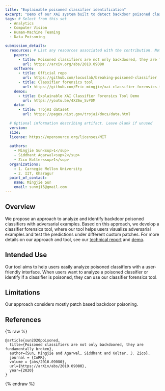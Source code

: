 ```yaml
---
title: "Explainable poisoned classifier identification"
excerpt: "Demo of our XAI system built to detect backdoor poisoned classifiers with an adversarial approach."
tags: # Select from this set
  - Analytics
  - Computer Vision
  - Human-Machine Teaming
  - Data Poisoning

submission_details:
  resources: # List any resources associated with the contribution. Not all sections are required
    papers:
      - title: Poisoned classifiers are not only backdoored, they are fundamentally broken
        url: https://arxiv.org/abs/2010.09080
    software:
      - title: Official repo
        url: https://github.com/locuslab/breaking-poisoned-classifier
      - title: Classifier forensics tool
        url: https://github.com/Eric-mingjie/xai-classifier-forensics-tool
    demos:
      - title: Explainable XAI Classifier Forensics Tool Demo
        url: https://youtu.be/4XZ6w_SvPDM
    data:
      - title: TrojAI dataset
        url: https://pages.nist.gov/trojai/docs/data.html
   
  # Optional information describing artifact. Leave blank if unused
  version: 
  size: 
  license: https://opensource.org/licenses/MIT
   
  authors:
    - Mingjie Sun<sup>1</sup>
    - Siddhant Agarwal<sup>2</sup>
    - Zico Kolter<sup>1</sup>
  organizations:
    - 1. Carnegie Mellon University
    - 2. IIT, Kharagur
  point_of_contact:
    name: Mingjie Sun
    email: sunmj15@gmail.com
---
```


## Overview
We propose an approach to analyze and identify backdoor poisoned classifiers with adversarial examples. Based on this approach, we develop a classifier forensics tool, where our tool helps users visualize adversarial examples and test the predictions under different custom patches. For more details on our approach and tool, see our [technical report](https://arxiv.org/abs/2010.09080) and [demo](https://github.com/Eric-mingjie/xai-classifier-forensics-tool).


## Intended Use
Our tool aims to help users easily analyze poisoned classifiers with a user-friendly interface. When users want to analyze a poisoned classifier or identify if a classifier is poisoned, they can use our classifier forensics tool. 


## Limitations
Our approach considers mostly patch based backdoor poisoning. 

## References
{% raw %}
```
@article{sun2020poisoned,
  title={Poisoned classifiers are not only backdoored, they are fundamentally broken},
  author={Sun, Mingjie and Agarwal, Siddhant and Kolter, J. Zico},
  journal = {CoRR},
  volume = {abs/2010.09080},
  url={https://arXiv/abs/2010.09080},
  year={2020}
}
```
{% endraw %}
